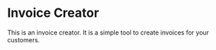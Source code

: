 # Invoice Creator

This is an invoice creator. It is a simple tool to create invoices for your customers.
